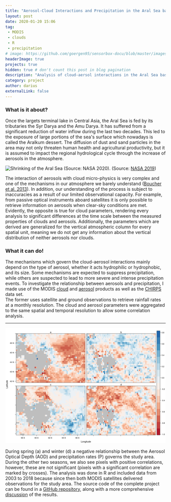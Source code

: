 ```yaml
---
title: "Aerosol-Cloud Interactions and Precipitation in the Aral Sea basin"
layout: post
date: 2020-01-20 15:06
tag: 
 - MODIS
 - clouds
 - R
 - precipitation
# image: https://github.com/goergen95/sensorbox-docu/blob/master/images/index_background.jpg
headerImage: true
projects: true
hidden: true # don't count this post in blog pagination
description: "Analysis of cloud-aersol interactions in the Aral Sea basin."
category: project
author: darius
externalLink: false
---
```

### What is it about?

Once the largets terminal lake in Central Asia, the Aral Sea is fed by its tributaries 
the Syr Darya and the Amu Darya. It has suffered from a significant reduction of water inflow
during the last two decades. This led to the exposure of large portions of the 
sea's surface which nowadays is called the Aralkum dessert. The diffusion of
dust and sand particles in the area may not only threaten human health and agricultural 
productivity, but it is assumed to impact the regional hydrological cycle through the
increase of aerosols in the atmosphere.


![Shrinking of the Aral Sea (Source: NASA 2020).](../assets/images/animation.gif)
(Source: [NASA 2019](https://earthobservatory.nasa.gov/world-of-change/AralSea))

The interaction of aerosols with cloud micro-physics is very complex and one
of the mechanisms in our atmosphere we barely understand 
([Boucher et al. 2013](https://www.ipcc.ch/site/assets/uploads/2018/02/WG1AR5_Chapter07_FINAL-1.pdf)).
In addition, our understanding of the process is subject to inaccuracies as a 
result of our limited observational capacity. For example, from passive optical 
instruments aboard satellites it is only possible to retrieve
information on aerosols when clear-sky conditions are met. Evidently, the opposite
is true for cloud parameters, rendering every analysis to significant differences 
at the time scale between the measured properties of clouds and aerosols. 
Additionally, the parameters which are derived are generalized for the vertical
atmospheric column for every spatial unit, meaning we do not get any information 
about the vertical distribution of neither aerosols nor clouds. 


### What it can do!

The mechanisms which govern the cloud-aerosol interactions mainly depend
on the type of aerosol, whether it acts hydrophilic or hydrophobic, and its size.
Some mechanisms are expected to suppress precipitation, while others are suspected
to lead to more severe and intense precipitation events. To investigate the
relationship between aerosols and precipitation, I made use of the MODIS [cloud](https://modis.gsfc.nasa.gov/data/dataprod/mod06.php)
and [aerosol](https://modis.gsfc.nasa.gov/data/dataprod/mod04.php) products as 
well as the [CHIRPS](https://www.chc.ucsb.edu/data/chirps) data set.  
The former uses satellite and ground observations to retrieve rainfall rates 
at a monthly resolution. The cloud and aerosol parameters were aggregated to 
the same spatial and temporal resolution to allow some correlation analysis. 

---

![Correlation AOD and P](../assets/images/cor_AOD_550_RH.png)

During spring (a) and winter (d) a negative relationship between the 
Aerosol Optical Depth (AOD) and precipitation rates (P) governs the study area.
During the other two seasons, we also see pixels with positive correlations,
however, these are not significant (pixels with a significant correlation are marked
by crosses). The analysis was done in R and included data from 2003 to 2018 because since then
both MODIS satellites delivered observations for the study area. The source code
of the complete project can be found in a [GitHub repository](https://github.com/goergen95/aciASB), 
along with a more comprehensive [discussion](https://github.com/goergen95/aciASB/blob/master/docs/report_II.pdf) 
of the results. 





